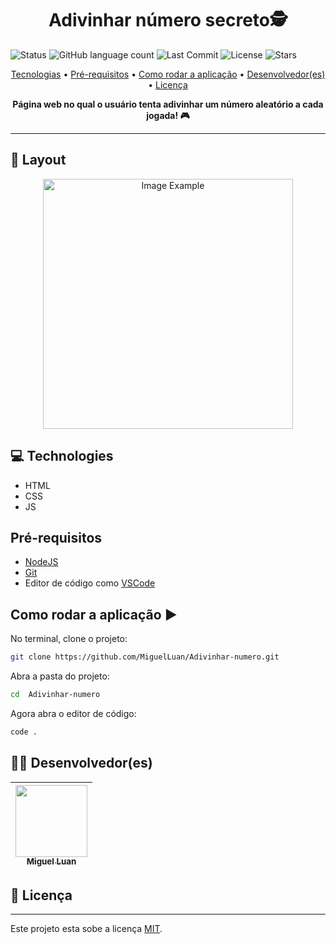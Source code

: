 <h1 align="center" style="font-weight: bold;"> Adivinhar número secreto🕵️</h1>

![Status](https://img.shields.io/badge/status-Concluido-green)
![GitHub language count](https://img.shields.io/github/languages/count/MiguelLuan/Adivinhar-numero)
![Last Commit](https://img.shields.io/github/last-commit/MiguelLuan/Adivinhar-numero)
![License](https://img.shields.io/github/license/MiguelLuan/Adivinhar-numero)
![Stars](https://img.shields.io/github/stars/MiguelLuan/Adivinhar-numero)

<p align="center">
 <a href="#tech">Tecnologias</a> • 
 <a href="#requirements">Pré-requisitos</a> • 
 <a href="#application">Como rodar a aplicação</a> •
 <a href="#contribute">Desenvolvedor(es)</a> • 
 <a href="#license">Licença</a>
</p>

<p align="center">
    <b>Página web no qual o usuário tenta adivinhar um número aleatório a cada jogada! 🎮</b>
</p>

---

<h2 id="layout">🎨 Layout</h2>

<p align="center">
        <img src="img/Tela_do_site.gif" alt="Image Example" width="400px">
</p>

<h2 id="tech">💻 Technologies</h2>

- HTML
- CSS
- JS    

<h2 id="requirements">Pré-requisitos</h2>

- [NodeJS](https://github.com/)
- [Git](https://github.com)
- Editor de código como [VSCode](https://code.visualstudio.com/)

<h2 id="application">Como rodar a aplicação ▶️</h2>

No terminal, clone o projeto:

```bash
git clone https://github.com/MiguelLuan/Adivinhar-numero.git
```

Abra a pasta do projeto:

```bash
cd  Adivinhar-numero
```

Agora abra o editor de código:

```bash
code .
```

<h2 id="contribute">🧑‍💻 Desenvolvedor(es)</h2>

| [<img src="https://avatars.githubusercontent.com/u/211078180?s=400&u=e42935c528efd7f3f727529e71286a5803fe4aa7&v=4" width=115><br><sub>Miguel Luan</sub>](https://github.com/MiguelLuan) |
| :---: 

<h2 id="license">📝 Licença</h3>

--- 

Este projeto esta sobe a licença [MIT]().